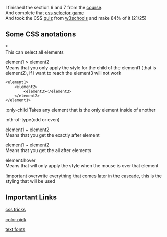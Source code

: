 I finished the section 6 and 7 from the [course](https://www.udemy.com/course/the-complete-web-developer-zero-to-mastery).<br>
And complete that [css selector game](https://flukeout.github.io/)<br>
And took the CSS [quiz](https://www.w3schools.com/css/css_quiz.asp) from [w3schools]("https://www.w3schools.com/") and make 84%  of it (21/25)

## Some CSS anotations

\*<br>
This can select all elements

element1 > element2<br>
Means that you only apply the style for the child of the element1 (that is element2), if i want to reach the element3 will not work<br>
```
<element1>
    <element2>
        <element3></element3>
    </element2>
</element1>
```

:only-child
Takes any element that is the only element inside of another

:nth-of-type(odd or even)

element1 + element2<br>
Means that you get the exactly after element

element1 ~ element2<br>
Means that you get the all after elements

element:hover<br>
Means that will only apply the style when the mouse is over that element

!important
overwrite everything that comes later in the cascade, this is the styling that will be used

## Important Links

[css tricks](https://css-tricks.com/)

[color pick](https://paletton.com/#uid=1000u0kleqtbzEKgVuIpcmGtdhZ)

[text fonts](https://fonts.google.com/)
